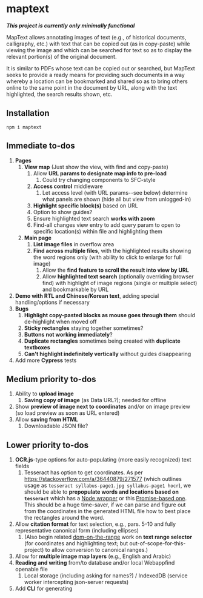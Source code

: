 # maptext

***This project is currently only minimally functional***

MapText allows annotating images of text (e.g., of historical documents,
calligraphy, etc.) with text that can be copied out (as in copy-paste) while
viewing the image and which can be searched for text so as to display the
relevant portion(s) of the original document.

It is similar to PDFs whose text can be copied out or searched, but MapText
seeks to provide a ready means for providing such documents in a way whereby
a location can be bookmarked and shared so as to bring others online to the
same point in the document by URL, along with the text highlighted, the
search results shown, etc.

## Installation

```
npm i maptext
```

## Immediate to-dos

1. **Pages**
    1. **View map** (Just show the view, with find and copy-paste)
        1. Allow **URL params to designate map info to pre-load**
            1. Could try changing components to SFC-style
        1. **Access control** middleware
            1. Let access level (with URL params--see below) determine what
                panels are shown (hide all but view from unlogged-in)
        1. **Highlight specific block(s)** based on URL
        1. Option to show guides?
        1. Ensure highlighted text search **works with zoom**
        1. Find-all changes view entry to add query param to open to specific
            location(s) within file and highlighting them
    1. **Main page**
        1. **List image files** in overflow area
        1. **Find across multiple files**, with the highlighted
            results showing the word regions only (with
            ability to click to enlarge for full image)
            1. Allow the **find feature to scroll the result into view by URL**
            1. Allow **highlighted text search** (optionally overriding browser
                find) with highlight of image regions (single or multiple
                select) and bookmarkable by URL
1. **Demo with RTL and Chinese/Korean text**, adding special
    handling/options if necessary
1. **Bugs**
    1. **Highlight copy-pasted blocks as mouse goes through them** should
        de-highlight when moved off
    1. **Sticky rectangles** staying together sometimes?
    1. **Buttons not working immediately**?
    1. **Duplicate rectangles** sometimes being created with
        **duplicate textboxes**
    1. **Can't highlight indefinitely vertically** without guides disappearing
1. Add more **Cypress** tests

## Medium priority to-dos

1. Ability to **upload image**
    1. **Saving copy of image** (as Data URL?); needed for offline
1. Show **preview of image next to coordinates** and/or on image
    preview (so load preview as soon as URL entered)
1. Allow **saving from HTML**
    1. Downloadable JSON file?

## Lower priority to-dos

1. **OCR.js**-type options for auto-populating (more easily recognized) text
    fields
    1. Tesseract has option to get coordinates. As per
        <https://stackoverflow.com/a/36440879/271577> (which outlines usage
        as `tesseract syllabus-page1.jpg syllabus-page1 hocr`), we should be
        able to **prepopulate words and locations based on `tesseract`** which
        has a [Node wrapper](https://github.com/desmondmorris/node-tesseract)
        or this [Promise-based one](https://github.com/zapolnoch/node-tesseract-ocr).
        This should be a huge time-saver, if we can parse and figure out from
        the coordinates in the generated HTML file how to best place the
        rectangles around the word.
1. Allow **citation format** for text selection, e.g., pars. 5-10 and
    fully representative canonical form (including ellipses)
    1. (Also begin related [dom-on-the-range](http://github.com/brettz9/dom-on-the-range)
        work on **text range selector** (for coordinates and
        highlighting text; but out-of-scope-for-this-project) to
        allow conversion to canonical ranges.)
1. Allow for **multiple image map layers** (e.g., English and Arabic)
1. **Reading and writing** from/to database and/or local Webappfind
    openable file
    1. Local storage (including asking for names?) / IndexedDB (service
        worker intercepting json-server requests)
1. Add **CLI** for generating

